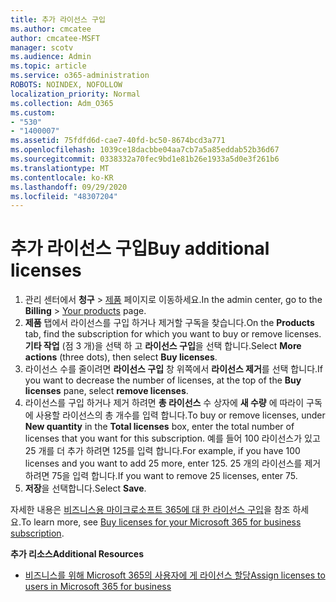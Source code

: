 ```yaml
---
title: 추가 라이선스 구입
ms.author: cmcatee
author: cmcatee-MSFT
manager: scotv
ms.audience: Admin
ms.topic: article
ms.service: o365-administration
ROBOTS: NOINDEX, NOFOLLOW
localization_priority: Normal
ms.collection: Adm_O365
ms.custom:
- "530"
- "1400007"
ms.assetid: 75fdfd6d-cae7-40fd-bc50-8674bcd3a771
ms.openlocfilehash: 1039ce18dacbbe04aa7cb7a5a85eddab52b36d67
ms.sourcegitcommit: 0338332a70fec9bd1e81b26e1933a5d0e3f261b6
ms.translationtype: MT
ms.contentlocale: ko-KR
ms.lasthandoff: 09/29/2020
ms.locfileid: "48307204"
---
```

# <a name="buy-additional-licenses"></a><span data-ttu-id="3253c-102">추가 라이선스 구입</span><span class="sxs-lookup"><span data-stu-id="3253c-102">Buy additional licenses</span></span>

1. <span data-ttu-id="3253c-103">관리 센터에서 **청구** > [제품](https://go.microsoft.com/fwlink/p/?linkid=842054) 페이지로 이동하세요.</span><span class="sxs-lookup"><span data-stu-id="3253c-103">In the admin center, go to the **Billing** > [Your products](https://go.microsoft.com/fwlink/p/?linkid=842054) page.</span></span>
2. <span data-ttu-id="3253c-104">**제품** 탭에서 라이선스를 구입 하거나 제거할 구독을 찾습니다.</span><span class="sxs-lookup"><span data-stu-id="3253c-104">On the **Products** tab, find the subscription for which you want to buy or remove licenses.</span></span> <span data-ttu-id="3253c-105">**기타 작업** (점 3 개)을 선택 하 고 **라이선스 구입**을 선택 합니다.</span><span class="sxs-lookup"><span data-stu-id="3253c-105">Select **More actions** (three dots), then select **Buy licenses**.</span></span>
3. <span data-ttu-id="3253c-106">라이선스 수를 줄이려면 **라이선스 구입** 창 위쪽에서 **라이선스 제거**를 선택 합니다.</span><span class="sxs-lookup"><span data-stu-id="3253c-106">If you want to decrease the number of licenses, at the top of the **Buy licenses** pane, select **remove licenses**.</span></span>
4. <span data-ttu-id="3253c-107">라이선스를 구입 하거나 제거 하려면 **총 라이선스** 수 상자에 **새 수량** 에 따라이 구독에 사용할 라이선스의 총 개수를 입력 합니다.</span><span class="sxs-lookup"><span data-stu-id="3253c-107">To buy or remove licenses, under **New quantity** in the **Total licenses** box, enter the total number of licenses that you want for this subscription.</span></span> <span data-ttu-id="3253c-108">예를 들어 100 라이선스가 있고 25 개를 더 추가 하려면 125를 입력 합니다.</span><span class="sxs-lookup"><span data-stu-id="3253c-108">For example, if you have 100 licenses and you want to add 25 more, enter 125.</span></span> <span data-ttu-id="3253c-109">25 개의 라이선스를 제거 하려면 75을 입력 합니다.</span><span class="sxs-lookup"><span data-stu-id="3253c-109">If you want to remove 25 licenses, enter 75.</span></span>
5. <span data-ttu-id="3253c-110">**저장**을 선택합니다.</span><span class="sxs-lookup"><span data-stu-id="3253c-110">Select **Save**.</span></span>

<span data-ttu-id="3253c-111">자세한 내용은 [비즈니스용 마이크로소프트 365에 대 한 라이선스 구입](https://docs.microsoft.com/microsoft-365/commerce/licenses/buy-licenses)을 참조 하세요.</span><span class="sxs-lookup"><span data-stu-id="3253c-111">To learn more, see [Buy licenses for your Microsoft 365 for business subscription](https://docs.microsoft.com/microsoft-365/commerce/licenses/buy-licenses).</span></span>

<span data-ttu-id="3253c-112">**추가 리소스**</span><span class="sxs-lookup"><span data-stu-id="3253c-112">**Additional Resources**</span></span>

- [<span data-ttu-id="3253c-113">비즈니스를 위해 Microsoft 365의 사용자에 게 라이선스 할당</span><span class="sxs-lookup"><span data-stu-id="3253c-113">Assign licenses to users in Microsoft 365 for business</span></span>](https://docs.microsoft.com/microsoft-365/admin/manage/assign-licenses-to-users)